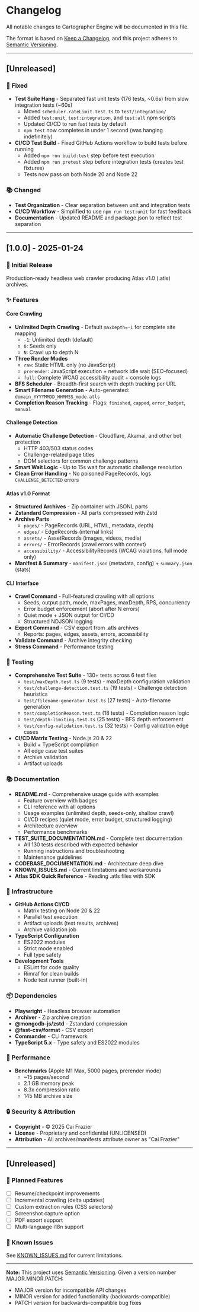 # Changelog

All notable changes to Cartographer Engine will be documented in this file.

The format is based on [Keep a Changelog](https://keepachangelog.com/en/1.0.0/),
and this project adheres to [Semantic Versioning](https://semver.org/spec/v2.0.0.html).

---

## [Unreleased]

### 🐛 Fixed
- **Test Suite Hang** - Separated fast unit tests (176 tests, ~0.6s) from slow integration tests (~60s)
  - Moved `scheduler.rateLimit.test.ts` to `test/integration/`
  - Added `test:unit`, `test:integration`, and `test:all` npm scripts
  - Updated CI/CD to run fast tests by default
  - `npm test` now completes in under 1 second (was hanging indefinitely)
- **CI/CD Test Build** - Fixed GitHub Actions workflow to build tests before running
  - Added `npm run build:test` step before test execution
  - Added `npm run pretest` step before integration tests (creates test fixtures)
  - Tests now pass on both Node 20 and Node 22

### 📚 Changed
- **Test Organization** - Clear separation between unit and integration tests
- **CI/CD Workflow** - Simplified to use `npm run test:unit` for fast feedback
- **Documentation** - Updated README and package.json to reflect test separation

---

## [1.0.0] - 2025-01-24

### 🎉 Initial Release

Production-ready headless web crawler producing Atlas v1.0 (.atls) archives.

### ✨ Features

#### Core Crawling
- **Unlimited Depth Crawling** - Default `maxDepth=-1` for complete site mapping
  - `-1`: Unlimited depth (default)
  - `0`: Seeds only
  - `N`: Crawl up to depth N
- **Three Render Modes**
  - `raw`: Static HTML only (no JavaScript)
  - `prerender`: JavaScript execution + network idle wait (SEO-focused)
  - `full`: Complete WCAG accessibility audit + console logs
- **BFS Scheduler** - Breadth-first search with depth tracking per URL
- **Smart Filename Generation** - Auto-generated: `domain_YYYYMMDD_HHMMSS_mode.atls`
- **Completion Reason Tracking** - Flags: `finished`, `capped`, `error_budget`, `manual`

#### Challenge Detection
- **Automatic Challenge Detection** - Cloudflare, Akamai, and other bot protection
  - HTTP 403/503 status codes
  - Challenge-related page titles
  - DOM selectors for common challenge patterns
- **Smart Wait Logic** - Up to 15s wait for automatic challenge resolution
- **Clean Error Handling** - No poisoned PageRecords, logs `CHALLENGE_DETECTED` errors

#### Atlas v1.0 Format
- **Structured Archives** - Zip container with JSONL parts
- **Zstandard Compression** - All parts compressed with Zstd
- **Archive Parts**
  - `pages/` - PageRecords (URL, HTML, metadata, depth)
  - `edges/` - EdgeRecords (internal links)
  - `assets/` - AssetRecords (images, videos, media)
  - `errors/` - ErrorRecords (crawl errors with context)
  - `accessibility/` - AccessibilityRecords (WCAG violations, full mode only)
- **Manifest & Summary** - `manifest.json` (metadata, config) + `summary.json` (stats)

#### CLI Interface
- **Crawl Command** - Full-featured crawling with all options
  - Seeds, output path, mode, maxPages, maxDepth, RPS, concurrency
  - Error budget enforcement (abort after N errors)
  - Quiet mode + JSON output for CI/CD
  - Structured NDJSON logging
- **Export Command** - CSV export from .atls archives
  - Reports: pages, edges, assets, errors, accessibility
- **Validate Command** - Archive integrity checking
- **Stress Command** - Performance testing

### 🧪 Testing

- **Comprehensive Test Suite** - 130+ tests across 6 test files
  - `test/maxDepth.test.ts` (9 tests) - maxDepth configuration validation
  - `test/challenge-detection.test.ts` (19 tests) - Challenge detection heuristics
  - `test/filename-generator.test.ts` (27 tests) - Auto-filename generation
  - `test/completionReason.test.ts` (18 tests) - Completion reason logic
  - `test/depth-limiting.test.ts` (25 tests) - BFS depth enforcement
  - `test/config-validation.test.ts` (32 tests) - Config validation edge cases
- **CI/CD Matrix Testing** - Node.js 20 & 22
  - Build + TypeScript compilation
  - All edge case test suites
  - Archive validation
  - Artifact uploads

### 📚 Documentation

- **README.md** - Comprehensive usage guide with examples
  - Feature overview with badges
  - CLI reference with all options
  - Usage examples (unlimited depth, seeds-only, shallow crawl)
  - CI/CD recipes (quiet mode, error budget, structured logging)
  - Architecture overview
  - Performance benchmarks
- **TEST_SUITE_DOCUMENTATION.md** - Complete test documentation
  - All 130 tests described with expected behavior
  - Running instructions and troubleshooting
  - Maintenance guidelines
- **CODEBASE_DOCUMENTATION.md** - Architecture deep dive
- **KNOWN_ISSUES.md** - Current limitations and workarounds
- **Atlas SDK Quick Reference** - Reading .atls files with SDK

### 🔧 Infrastructure

- **GitHub Actions CI/CD**
  - Matrix testing on Node 20 & 22
  - Parallel test execution
  - Artifact uploads (test results, archives)
  - Archive validation job
- **TypeScript Configuration**
  - ES2022 modules
  - Strict mode enabled
  - Full type safety
- **Development Tools**
  - ESLint for code quality
  - Rimraf for clean builds
  - Node test runner (built-in)

### 📦 Dependencies

- **Playwright** - Headless browser automation
- **Archiver** - Zip archive creation
- **@mongodb-js/zstd** - Zstandard compression
- **@fast-csv/format** - CSV export
- **Commander** - CLI framework
- **TypeScript 5.x** - Type safety and ES2022 modules

### 🎯 Performance

- **Benchmarks** (Apple M1 Max, 5000 pages, prerender mode)
  - ~15 pages/second
  - 2.1 GB memory peak
  - 8.3x compression ratio
  - 145 MB archive size

### 🔒 Security & Attribution

- **Copyright** - © 2025 Cai Frazier
- **License** - Proprietary and confidential (UNLICENSED)
- **Attribution** - All archives/manifests attribute owner as "Cai Frazier"

---

## [Unreleased]

### 🚀 Planned Features

- [ ] Resume/checkpoint improvements
- [ ] Incremental crawling (delta updates)
- [ ] Custom extraction rules (CSS selectors)
- [ ] Screenshot capture option
- [ ] PDF export support
- [ ] Multi-language i18n support

### 🐛 Known Issues

See [KNOWN_ISSUES.md](docs/KNOWN_ISSUES.md) for current limitations.

---

**Note:** This project uses [Semantic Versioning](https://semver.org/). Given a version number MAJOR.MINOR.PATCH:
- MAJOR version for incompatible API changes
- MINOR version for added functionality (backwards-compatible)
- PATCH version for backwards-compatible bug fixes
